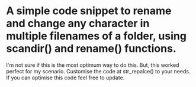 # A simple code snippet to rename and change any character in multiple filenames of a folder, using scandir() and rename() functions.
I'm not sure if this is the most optimum way to do this. But, this worked perfect for my scenario.
Customise the code at str_repalce() to your needs. 
If you can optimise this code feel free to update.
